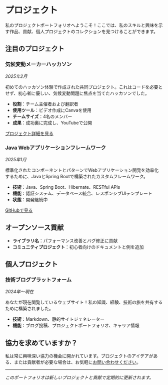 # プロジェクト

私のプロジェクトポートフォリオへようこそ！ここでは、私のスキルと興味を示す作品、貢献、個人プロジェクトのコレクションを見つけることができます。

## 注目のプロジェクト

### 気候変動メーカーハッカソン
*2025年2月*

初めてのハッカソン体験で作成された共同プロジェクト。これはコードを必要とせず、初心者に優しい、気候変動問題に焦点を当てたハッカソンでした。

- **役割**：チーム主催者および翻訳者
- **使用ツール**：ビデオ作成にCanvaを使用
- **チームサイズ**：4名のメンバー
- **成果**：成功裏に完成し、YouTubeで公開

[プロジェクト詳細を見る](/blog/ja/my-first-hackathon.md)

### Java Webアプリケーションフレームワーク
*2025年1月*

標準化されたコンポーネントとパターンでWebアプリケーション開発を効率化するために、JavaとSpring Bootで構築されたカスタムフレームワーク。

- **技術**：Java、Spring Boot、Hibernate、RESTful APIs
- **機能**：認証システム、データベース統合、レスポンシブUIテンプレート
- **状態**：開発継続中

[GitHubで見る](#) <!-- 利用可能になったら実際のGitHubリンクを追加 -->

## オープンソース貢献

- **ライブラリ名**：パフォーマンス改善とバグ修正に貢献
- **コミュニティプロジェクト**：初心者向けのドキュメントと例を追加

## 個人プロジェクト

### 技術ブログプラットフォーム
*2024年〜現在*

あなたが現在閲覧しているウェブサイト！私の知識、経験、技術の旅を共有するために構築されました。

- **技術**：Markdown、静的サイトジェネレーター
- **機能**：ブログ投稿、プロジェクトポートフォリオ、キャリア情報

## 協力を求めていますか？

私は常に興味深い協力の機会に開かれています。プロジェクトのアイデアがある、または貢献者が必要な場合は、お気軽に[お問い合わせください](mailto:liweisu59@gmail.com)。

---

*このポートフォリオは新しいプロジェクトと貢献で定期的に更新されます。* 